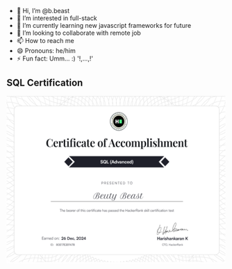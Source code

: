 - 👋 Hi, I’m @b.beast
- 👀 I’m interested in full-stack
- 🌱 I’m currently learning new javascript frameworks for future
- 💞️ I’m looking to collaborate with remote job
- 📫 How to reach me 
- 😄 Pronouns: he/him
- ⚡ Fun fact: Umm... :) '!,...,!'

## SQL Certification
![HackerRank SQL advanced Certificate](https://github.com/BBeast131/BBeast131/blob/main/hackerrank/sql_advanced.png)

<!---
yukato131/yukato131 is a ✨ special ✨ repository because its `README.md` (this file) appears on your GitHub profile.
You can click the Preview link to take a look at your changes.
--->
